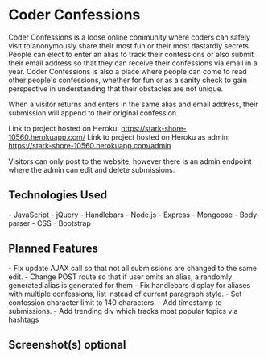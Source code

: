 <h1>Coder Confessions</h1>
Coder Confessions is a loose online community where coders can safely visit to anonymously share their most fun or their most dastardly secrets. People can elect to enter an alias to track their confessions or also submit their email address so that they can receive their confessions via email in a year. Coder Confessions is also a place where people can come to read other people's confessions, whether for fun or as a sanity check to gain perspective in understanding that their obstacles are not unique.

When a visitor returns and enters in the same alias and email address, their submission will append to their original confession.

Link to project hosted on Heroku: https://stark-shore-10560.herokuapp.com/
Link to project hosted on Heroku as admin: https://stark-shore-10560.herokuapp.com/admin

Visitors can only post to the website, however there is an admin endpoint where the admin can edit and delete submissions.

<h2>Technologies Used</h2>
- JavaScript
- jQuery
- Handlebars
- Node.js
- Express
- Mongoose
- Body-parser
- CSS
- Bootstrap

<h2>Planned Features</h2>
- Fix update AJAX call so that not all submissions are changed to the same edit.
- Change POST route so that if user omits an alias, a randomly generated alias is generated for them
- Fix handlebars display for aliases with multiple confessions, list instead of current paragraph style.
- Set confession character limit to 140 characters.
- Add timestamp to submissions.
- Add trending div which tracks most popular topics via hashtags


<h2>Screenshot(s) optional</h2>
